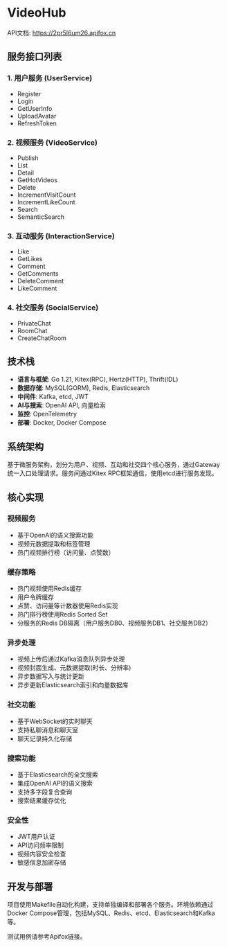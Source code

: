 # VideoHub

API文档: https://2pr5l6um26.apifox.cn

## 服务接口列表

### 1. 用户服务 (UserService)
- Register
- Login
- GetUserInfo
- UploadAvatar
- RefreshToken

### 2. 视频服务 (VideoService)
- Publish
- List
- Detail
- GetHotVideos
- Delete
- IncrementVisitCount
- IncrementLikeCount
- Search
- SemanticSearch

### 3. 互动服务 (InteractionService)
- Like
- GetLikes
- Comment
- GetComments
- DeleteComment
- LikeComment

### 4. 社交服务 (SocialService)
- PrivateChat
- RoomChat
- CreateChatRoom

## 技术栈

- **语言与框架**: Go 1.21, Kitex(RPC), Hertz(HTTP), Thrift(IDL)
- **数据存储**: MySQL(GORM), Redis, Elasticsearch
- **中间件**: Kafka, etcd, JWT
- **AI与搜索**: OpenAI API, 向量检索
- **监控**: OpenTelemetry
- **部署**: Docker, Docker Compose

## 系统架构

基于微服务架构，划分为用户、视频、互动和社交四个核心服务，通过Gateway统一入口处理请求。服务间通过Kitex RPC框架通信，使用etcd进行服务发现。

## 核心实现

### 视频服务
- 基于OpenAI的语义搜索功能
- 视频元数据提取和标签管理
- 热门视频排行榜（访问量、点赞数）

### 缓存策略
- 热门视频使用Redis缓存
- 用户令牌缓存
- 点赞、访问量等计数器使用Redis实现
- 热门排行榜使用Redis Sorted Set
- 分服务的Redis DB隔离（用户服务DB0、视频服务DB1、社交服务DB2）

### 异步处理
- 视频上传后通过Kafka消息队列异步处理
- 视频封面生成、元数据提取(时长、分辨率)
- 异步数据写入与统计更新
- 异步更新Elasticsearch索引和向量数据库

### 社交功能
- 基于WebSocket的实时聊天
- 支持私聊消息和聊天室
- 聊天记录持久化存储

### 搜索功能
- 基于Elasticsearch的全文搜索
- 集成OpenAI API的语义搜索
- 支持多字段复合查询
- 搜索结果缓存优化

### 安全性
- JWT用户认证
- API访问频率限制
- 视频内容安全检查
- 敏感信息加密存储

## 开发与部署

项目使用Makefile自动化构建，支持单独编译和部署各个服务。环境依赖通过Docker Compose管理，包括MySQL、Redis、etcd、Elasticsearch和Kafka等。

测试用例请参考Apifox链接。
